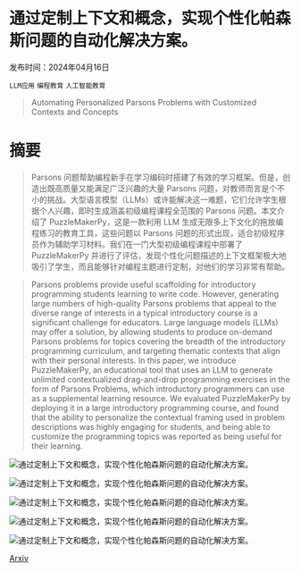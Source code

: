 # 通过定制上下文和概念，实现个性化帕森斯问题的自动化解决方案。

发布时间：2024年04月16日

`LLM应用` `编程教育` `人工智能教育`

> Automating Personalized Parsons Problems with Customized Contexts and Concepts

# 摘要

> Parsons 问题帮助编程新手在学习编码时搭建了有效的学习框架。但是，创造出既高质量又能满足广泛兴趣的大量 Parsons 问题，对教师而言是个不小的挑战。大型语言模型（LLMs）或许能解决这一难题，它们允许学生根据个人兴趣，即时生成涵盖初级编程课程全范围的 Parsons 问题。本文介绍了 PuzzleMakerPy，这是一款利用 LLM 生成无限多上下文化的拖放编程练习的教育工具，这些问题以 Parsons 问题的形式出现，适合初级程序员作为辅助学习材料。我们在一门大型初级编程课程中部署了 PuzzleMakerPy 并进行了评估，发现个性化问题描述的上下文框架极大地吸引了学生，而且能够针对编程主题进行定制，对他们的学习非常有帮助。

> Parsons problems provide useful scaffolding for introductory programming students learning to write code. However, generating large numbers of high-quality Parsons problems that appeal to the diverse range of interests in a typical introductory course is a significant challenge for educators. Large language models (LLMs) may offer a solution, by allowing students to produce on-demand Parsons problems for topics covering the breadth of the introductory programming curriculum, and targeting thematic contexts that align with their personal interests. In this paper, we introduce PuzzleMakerPy, an educational tool that uses an LLM to generate unlimited contextualized drag-and-drop programming exercises in the form of Parsons Problems, which introductory programmers can use as a supplemental learning resource. We evaluated PuzzleMakerPy by deploying it in a large introductory programming course, and found that the ability to personalize the contextual framing used in problem descriptions was highly engaging for students, and being able to customize the programming topics was reported as being useful for their learning.

![通过定制上下文和概念，实现个性化帕森斯问题的自动化解决方案。](../../../paper_images/2404.10990/tool_diagram.png)

![通过定制上下文和概念，实现个性化帕森斯问题的自动化解决方案。](../../../paper_images/2404.10990/usage2.png)

![通过定制上下文和概念，实现个性化帕森斯问题的自动化解决方案。](../../../paper_images/2404.10990/problem_statement.png)

![通过定制上下文和概念，实现个性化帕森斯问题的自动化解决方案。](../../../paper_images/2404.10990/solution_area2.png)

![通过定制上下文和概念，实现个性化帕森斯问题的自动化解决方案。](../../../paper_images/2404.10990/feedback7.png)

[Arxiv](https://arxiv.org/abs/2404.10990)